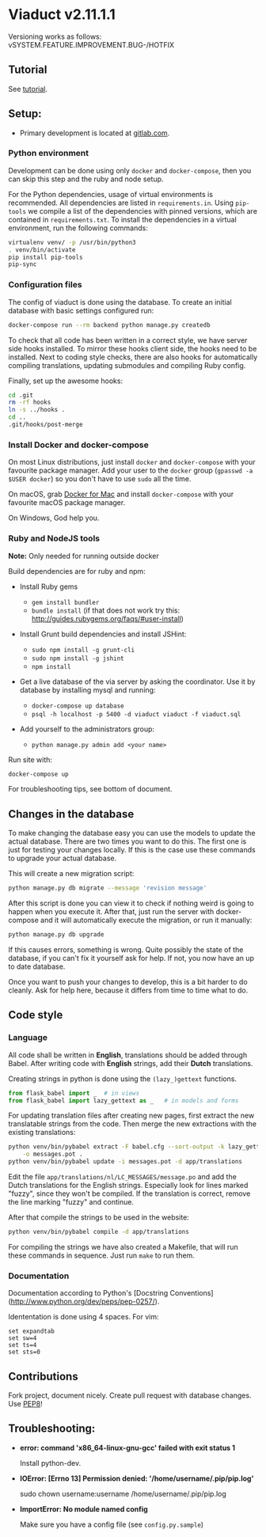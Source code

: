 # Viaduct v2.11.1.1
Versioning works as follows: vSYSTEM.FEATURE.IMPROVEMENT.BUG-/HOTFIX

## Tutorial

See [tutorial](TUTORIAL.md).


## Setup:

 - Primary development is located at [gitlab.com](https://gitlab.com/studieverenigingvia/viaduct).


### Python environment

Development can be done using only `docker` and `docker-compose`, then you can 
 skip this step and the ruby and node setup.

For the Python dependencies, usage of virtual environments is recommended.
All dependencies are listed in `requirements.in`.
Using `pip-tools` we compile a list of the dependencies with pinned versions,
which are contained in `requirements.txt`.
To install the dependencies in a virtual environment, run the following commands:

```bash
virtualenv venv/ -p /usr/bin/python3
. venv/bin/activate
pip install pip-tools
pip-sync
```

### Configuration files

The config of viaduct is done using the database. To create an initial database
with basic settings configured run:

```bash
docker-compose run --rm backend python manage.py createdb
```

To check that all code has been written in a correct style, we have server side
hooks installed. To mirror these hooks client side, the hooks need to be
installed. Next to coding style checks, there are also hooks for automatically
compiling translations, updating submodules and compiling Ruby config.

Finally, set up the awesome hooks:

```bash
cd .git
rm -rf hooks
ln -s ../hooks .
cd ..
.git/hooks/post-merge
```


### Install Docker and docker-compose

On most Linux distributions, just install `docker` and `docker-compose` with
your favourite package manager. Add your user to the `docker` group
(`gpasswd -a $USER docker`) so you don't have to use `sudo` all the time.

On macOS, grab [Docker for Mac](https://docs.docker.com/docker-for-mac/) and
install `docker-compose` with your favourite macOS package manager.

On Windows, God help you.


### Ruby and NodeJS tools

**Note:** Only needed for running outside docker

Build dependencies are for ruby and npm:
* Install Ruby gems
    - `gem install bundler`
    - `bundle install` (if that does not work try this:
      http://guides.rubygems.org/faqs/#user-install)

* Install Grunt build dependencies and install JSHint:
    - `sudo npm install -g grunt-cli`
    - `sudo npm install -g jshint`
    - `npm install`

* Get a live database of the via server by asking the coordinator.
Use it by database by installing mysql and running:
    - `docker-compose up database`
    - `psql -h localhost -p 5400 -d viaduct viaduct -f viaduct.sql`

* Add yourself to the administrators group:
   - `python manage.py admin add <your name>`

Run site with:

```bash
docker-compose up
```

For troubleshooting tips, see bottom of document.


## Changes in the database

To make changing the database easy you can use the models to update the actual
database. There are two times you want to do this. The first one is just for
testing your changes locally.
If this is the case use these commands to upgrade your actual database.

This will create a new migration script:

```bash
python manage.py db migrate --message 'revision message'
```

After this script is done you can view it to check if nothing weird is
going to happen when you execute it. After that, just run the server with
docker-compose and it will automatically execute the migration, or run it
manually:

```bash
python manage.py db upgrade
```

If this causes errors, something is wrong. Quite possibly the state of the
database, if you can't fix it yourself ask for help.  If not, you now have an up
to date database.

Once you want to push your changes to develop, this is a bit harder to do
cleanly. Ask for help here, because it differs from time to time what to do.


## Code style

### Language

All code shall be written in **English**, translations should be added through
Babel. After writing code with **English** strings, add their **Dutch**
translations.

Creating strings in python is done using the `(lazy_)gettext` functions.

```python
from flask_babel import _  # in views
from flask_babel import lazy_gettext as _   # in models and forms
```

For updating translation files after creating new pages, first extract the new
translatable strings from the code. Then merge the new extractions with the
existing translations:

```bash
python venv/bin/pybabel extract -F babel.cfg --sort-output -k lazy_gettext \
    -o messages.pot .
python venv/bin/pybabel update -i messages.pot -d app/translations
```

Edit the file `app/translations/nl/LC_MESSAGES/message.po` and add the Dutch
translations for the English strings. Especially look for lines marked "fuzzy",
since they won't be compiled. If the translation is correct, remove the line
marking "fuzzy" and continue.

After that compile the strings to be used in the website:

```bash
python venv/bin/pybabel compile -d app/translations
```

For compiling the strings we have also created a Makefile, that will run these
commands in sequence. Just run `make` to run them.


### Documentation

Documentation according to Python's [Docstring Conventions]
(http://www.python.org/dev/peps/pep-0257/).

Idententation is done using 4 spaces. For vim:

```vim
set expandtab
set sw=4
set ts=4
set sts=0
```


## Contributions

Fork project, document nicely. Create pull request with database changes.
Use [PEP8](http://www.python.org/dev/peps/pep-0008/)!


## Troubleshooting:

- **error: command 'x86_64-linux-gnu-gcc' failed with exit status 1**

  Install python-dev.

- **IOError: [Errno 13] Permission denied: '/home/username/.pip/pip.log'**

  sudo chown username:username /home/username/.pip/pip.log

- **ImportError: No module named config**

  Make sure you have a config file (see `config.py.sample`)
